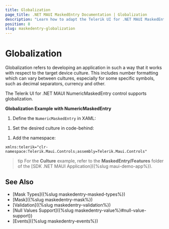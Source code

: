 ```yaml
---
title: Globalization
page_title: .NET MAUI MaskedEntry Documentation | Globalization
description: "Learn how to adapt the Telerik UI for .NET MAUI MaskedEntry to device cultures by utilizing its globalization support options."
position: 8
slug: maskedentry-globalization
---
```


# Globalization

Globalization refers to developing an application in such a way that it works with respect to the target device culture. This includes number formatting which can vary between cultures, especially for some specific symbols, such as decimal separators, currency and other.

The Telerik UI for .NET MAUI NumericMaskedEntry control supports globalization.

**Globalization Example with NumericMaskedEntry**

1. Define the `NumericMaskedEntry` in XAML:

 <snippet id='numericmaskedentry-globalization-xaml' />

1. Set the desired culture in code-behind:

 <snippet id='numericmaskedentry-globalization' />

1. Add the namespace:

 ```XAML
xmlns:telerik="clr-namespace:Telerik.Maui.Controls;assembly=Telerik.Maui.Controls"
 ```

>tip For the **Culture** example, refer to the **MaskedEntry/Features** folder of the [SDK .NET MAUI Application]({%slug maui-demo-app%}).

## See Also

- [Mask Types]({%slug maskedentry-masked-types%})
- [Mask]({%slug maskedentry-mask%})
- [Validation]({%slug maskedentry-validation%})
- [Null Values Support]({%slug maskedentry-value%}#null-value-support})
- [Events]({%slug maskedentry-events%})
